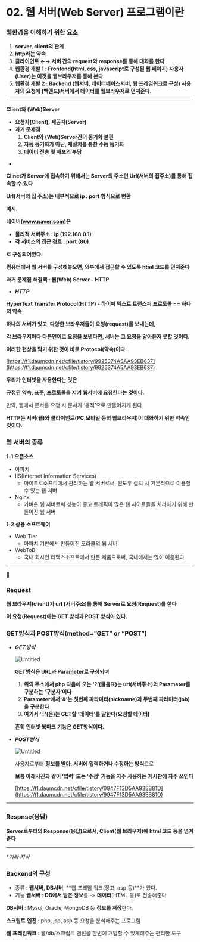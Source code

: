 # 02. 웹 서버(Web Server) 프로그램이란

### 웹환경을 이해하기 위한 요소

1. **server, client의 관계**
2. **http라는 약속**
3. **클라이언트 ←→ 서버 간의 request와 response를 통해 대화를 한다**
4. **웹환경 개발 1 : Frontend(html, css, javascript로 구성된 웹 페이지) 사용자(User)는 이것을 웹브라우저를 통해 본다.**
5. **웹환경 개발 2 : Backend (웹서버, 데이터베이스서버, 웹 프레임워크로 구성) 사용자의 요청에 (백엔드)서버에서 데이터를 웹브라우저로 던져준다.**

---

**Client와 (Web)Server**

- **요청자(Client), 제공자(Server)**
- **과거 문제점**
    1. **Client와 (Web)Server간의 동기화 불편**
    2. **자동 동기화가 아닌, 재설치를 통한 수동 동기화**
    3. **데이터 전송 및 배포의 부담**

*

**Clinet가 Server에 접속하기 위해서는 Server의 주소인 Url(서버의 집주소)를 통해 접속할 수 있다**

**Url(서버의 집 주소)는 내부적으로 ip : port 형식으로 변환**

**예시.**

**네이버(www.naver.com)은** 

- **물리적 서버주소 : ip (192.168.0.1)**
- **각 서비스의 접근 경로 : port (80)**

**로 구성되어있다.**

**컴퓨터에서 웹 서버를 구성해놓으면, 외부에서 접근할 수 있도록 html 코드를 던져준다**

**과거 문제점** **해결책 : 웹(Web) Server - HTTP**

- ***HTTP***

**HyperText Transfer Protocol(HTTP) - 하이퍼 텍스트 트랜스퍼 프로토콜 ==  하나의 약속**

**하나의 서버가 있고, 다양한 브라우저들이 요청(request)를 보내는데,**

**각 브라우저마다 다른언어로 요청을 보낸다면, 서버는 그 요청을 알아듣지 못할 것이다.**

**이러한 현상을 막기 위한 것이 바로 Protocol(약속)이다.**

[https://t1.daumcdn.net/cfile/tistory/9925374A5AA93EB637](https://t1.daumcdn.net/cfile/tistory/9925374A5AA93EB637)

**우리가 인터넷을 사용한다는 것은**

**규정된 약속, 표준, 프로토콜을 지켜 웹서버에 요청한다는 것이다.**

만약, 웹에서 문서를 요청 시 문서가 ‘동적’으로 만들어지게 된다

**HTTP는 서버(웹)와 클라이언트(PC,모바일 등의 웹브라우저)이 대화하기 위한 약속인 것이다.**

### **웹 서버의 종류**

**1-1 오픈소스**

- 아파치
- IIS(Internet Information Services)
    - 마이크로소프트에서 관리하는 웹 서버로써, 윈도우 설치 시 기본적으로 이용할 수 있는 웹 서버
- Nginx
    - 가벼운 웹 서버로써 성능이 좋고 트래픽이 많은 웹 사이트들을 처리하기 위해 만들어진 웹 서버

**1-2 상용 소프트웨어**

- Web Tier
    - 아파치 기반에서 만들어진 오라클의 웹 서버
- WebToB
    - 국내 회사인 티맥스소프트에서 만든 제품으로써, 국내에서는 많이 이용된다

---

📌

### Request

**웹 브라우저(client)가 url (서버주소)를 통해 Server로 요청(Request)를 한다**

**이 요청(Request)에는 GET 방식과  POST 방식이 있다.**

### GET방식과 POST방식(method=”GET” or “POST”)

- ***GET방식***
    
    
    ![Untitled](02%20%E1%84%8B%E1%85%B0%E1%86%B8%20%E1%84%89%E1%85%A5%E1%84%87%205e1fd/Untitled.png)
    
    **GET방식은 URL과 Parameter로 구성되며**
    
    1. **위의 주소에서 php 다음에 오는 ‘?’(물음표)는 url(서버주소)와 Parameter를 구분하는 ‘구분자’이다**
    2. **Parameter에서 ‘&’는 첫번째 파라미터(nickname)과 두번째 파라미터(job)을 구분한다**
    3. **여기서 ‘=’(은)는 GET할 ‘데이터’를 말한다(요청할 데이터)**
    
    **흔히 인터넷 북마크 기능은 GET방식이다.**
    
- ***POST방식***
    
    
    ![Untitled](02%20%E1%84%8B%E1%85%B0%E1%86%B8%20%E1%84%89%E1%85%A5%E1%84%87%205e1fd/Untitled%201.png)
    
    사용자로부터 **정보를 받아, 서버에 입력하거나 수정하는 방식**으로
    
    **보통 아래사진과 같이 ‘입력’ 또는 ‘수정’ 기능을 자주 사용하는 게시판에 자주 쓰인다** 
    
    [https://t1.daumcdn.net/cfile/tistory/9947F13D5AA93EB81D](https://t1.daumcdn.net/cfile/tistory/9947F13D5AA93EB81D)
    

---

### Respnse(응답)

**Server로부터의 Response(응답)으로서,  Client(웹 브라우저)에 html 코드 등을 넘겨준다**

---

**기타 지식*

### Backend의 구성

- 종류 : **웹서버, DB서버**, **웹 프레임 워크(장고, asp 등)**가 있다.
- 기능 **웹서버** : **DB에서 받은 정보**를 -> **데이터**(HTML 등)로 전송해준다

**DB서버** : Mysql, Oracle, MongoDB 등 **정보를 저장**한다.

**스크립트** **엔진** : php, jsp, asp 등 요청을 분석해주는 프로그램

**웹** **프레임워크** : 웹/db/스크립트 엔진을 한번에 개발할 수 있게해주는 편리한 도구
